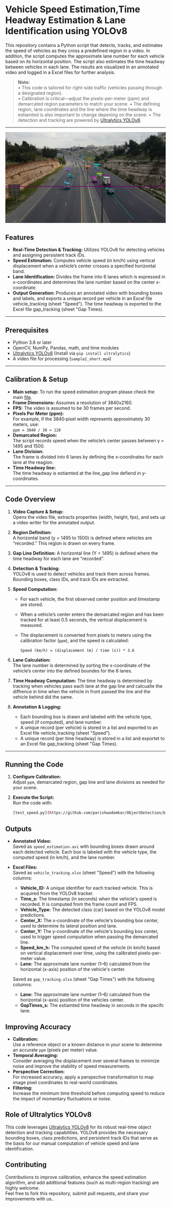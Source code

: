 # Vehicle Speed Estimation,Time Headway Estimation & Lane Identification using YOLOv8

This repository contains a Python script that detects, tracks, and estimates the speed of vehicles as they cross a predefined region in a video. In addition, the script computes the approximate lane number for each vehicle based on its horizontal position. The script also estimates the time headway between vehicles in each lane. The results are visualized in an annotated video and logged in a Excel files for further analysis.

> **Note:**  
> • This code is tailored for right-side traffic (vehicles passing through a designated region).  
> • Calibration is critical—adjust the pixels-per-meter (ppm) and demarcated region parameters to match your scene.
> • The defining region, lane coordinates and the line where the time headway is estiamted is also important to change depening on the scene.
> • The detection and tracking are powered by [Ultralytics YOLOv8](https://github.com/ultralytics).

---
![The Idea](https://github.com/parishwadomkar/ObjectDetection/blob/main/snap.png)

## Features

- **Real-Time Detection & Tracking:** Utilizes YOLOv8 for detecting vehicles and assigning persistent track IDs.
- **Speed Estimation:** Computes vehicle speed (in km/h) using vertical displacement when a vehicle’s center crosses a specified horizontal band.
- **Lane Identification:** Divides the frame into 6 lanes which is expressed in x-coordinates and determines the lane number based on the center x-coordinate.
- **Output Generation:** Produces an annotated video with bounding boxes and labels, and exports a unique record per vehicle in an Excel file vehicle_tracking (sheet "Speed"). The time headway is exported to the Excel file gap_tracking (sheet "Gap Times). 

---

## Prerequisites

- Python 3.8 or later
- OpenCV, NumPy, Pandas, math, and time modules
- [Ultralytics YOLOv8](https://github.com/ultralytics) (Install via `pip install ultralytics`)
- A video file for processing (`sample2_short.mp4`)

---

## Calibration & Setup
- **Main setup:** To run the speed estimation program please check the main [file](https://github.com/parishwadomkar/ObjectDetection/blob/main/Ultralytics_test/tracking_tests/speed_lane_.py).
- **Frame Dimensions:** Assumes a resolution of 3840x2160.
- **FPS:** The video is assumed to be 30 frames per second.
- **Pixels Per Meter (ppm):**  
  For example, if the 3840‑pixel width represents approximately 30 meters, use:  
  `ppm = 3840 / 30 ≈ 128`
- **Demarcated Region:**  
  The script records speed when the vehicle’s center passes between y = 1495 and 1500.
- **Lane Division:**  
  The frame is divided into 6 lanes by defining the x-coordinates for each lane at the reagion.
- **Time Headway line:**  
  The time headway is estiamted at the line_gap line defiend in y-coordinates.
---

## Code Overview

1. **Video Capture & Setup:**  
   Opens the video file, extracts properties (width, height, fps), and sets up a video writer for the annotated output.

2. **Region Definition:**  
   A horizontal band (y = 1495 to 1500) is defined where vehicles are “recorded.” This region is drawn on every frame.

3. **Gap Line Definition:**
   A horizontal line (Y = 1495) is defined where the time headway for each lane are "recorded".

4. **Detection & Tracking:**  
   YOLOv8 is used to detect vehicles and track them across frames. Bounding boxes, class IDs, and track IDs are extracted.

5. **Speed Computation:**  
   - For each vehicle, the first observed center position and timestamp are stored.
   - When a vehicle’s center enters the demarcated region and has been tracked for at least 0.5 seconds, the vertical displacement is measured.
   - The displacement is converted from pixels to meters using the calibration factor (`ppm`), and the speed is calculated:
     
     ```
     Speed (km/h) = (displacement (m) / time (s)) * 3.6
     ```
     
6. **Lane Calculation:**  
   The lane number is determined by sorting the x-coordinate of the vehicle’s center into the defined boundes for the 6 lanes.

7. **Time Headway Computation:**
   The time headway is determined by tracking when vehicles pass each lane at the gap line and calcualte the diffrence in time when the vehicle in front passed the line and the vehicle behind did the same.

8. **Annotation & Logging:**  
   - Each bounding box is drawn and labeled with the vehicle type, speed (if computed), and lane number.
   - A unique record (per vehicle) is stored in a list and exported to an Excel file vehicle_tracking (sheet "Speed").
   - A unique record (per time headway) is stored in a list and exportet to an Excel file gap_tracking (sheet "Gap Times).

---

## Running the Code

1. **Configure Calibration:**  
   Adjust `ppm`, demarcated region, gap line and lane divisions as needed for your scene.

2. **Execute the Script:**  
   Run the code with:
   ```bash
   [test_speed.py](https://github.com/parishwadomkar/ObjectDetection/blob/main/Ultralytics_test/tracking_tests/speed_lane_gap.py)

## Outputs

- **Annotated Video:**  
  Saved as `speed_estimation.avi` with bounding boxes drawn around each detected vehicle. Each box is labeled with the vehicle type, the computed speed (in km/h), and the lane number.

- **Excel Files:**  
  Saved as `vehicle_tracking.xlsx` (sheet "Speed") with the following columns:
  - **Vehicle_ID:** A unique identifier for each tracked vehicle. This is acquired from the YOLOv8 tracker.
  - **Time_s:** The timestamp (in seconds) when the vehicle's speed is recorded. It is computed from the frame count and FPS.
  - **Vehicle_Type:** The detected class (car) based on the YOLOv8 model predictions.
  - **Center_X:** The x-coordinate of the vehicle's bounding box center, used to determine its lateral position and lane.
  - **Center_Y:** The y-coordinate of the vehicle's bounding box center, used to trigger speed computation when passing the demarcated line.
  - **Speed_km_h:** The computed speed of the vehicle (in km/h) based on vertical displacement over time, using the calibrated pixels-per-meter value.
  - **Lane:** The approximate lane number (1–6) calculated from the horizontal (x-axis) position of the vehicle's center.
 
  Saved as `gap_tracking.xlsx` (sheet "Gap Times") with the following columns:
  - **Lane:** The approximate lane number (1–6) calculated from the horizontal (x-axis) position of the vehicles center.
  - **GapTimes_s:** The estiamted time headway in seconds in the specifc lane. 

## Improving Accuracy

- **Calibration:**  
  Use a reference object or a known distance in your scene to determine an accurate `ppm` (pixels per meter) value.
- **Temporal Averaging:**  
  Consider averaging the displacement over several frames to minimize noise and improve the stability of speed measurements.
- **Perspective Correction:**  
  For increased accuracy, apply a perspective transformation to map image pixel coordinates to real-world coordinates.
- **Filtering:**  
  Increase the minimum time threshold before computing speed to reduce the impact of momentary fluctuations or noise.

## Role of Ultralytics YOLOv8

This code leverages [Ultralytics YOLOv8](https://github.com/ultralytics) for its robust real-time object detection and tracking capabilities. YOLOv8 provides the necessary bounding boxes, class predictions, and persistent track IDs that serve as the basis for our manual computation of vehicle speed and lane identification.

## Contributing

Contributions to improve calibration, enhance the speed estimation algorithm, and add additional features (such as multi-region tracking) are highly welcome.  
Feel free to fork this repository, submit pull requests, and share your improvements with us.. 
